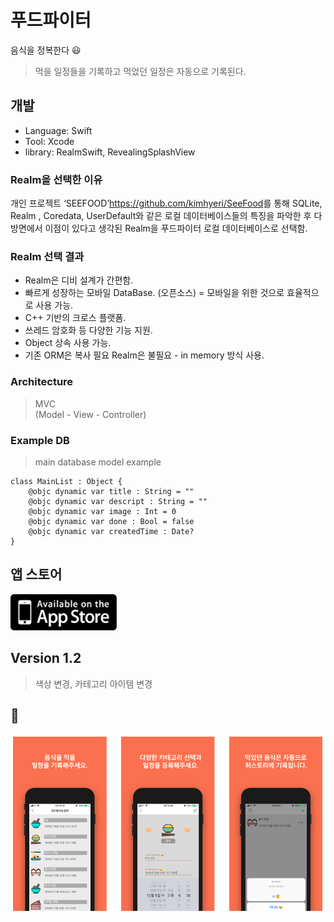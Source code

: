 # 푸드파이터
음식을 정복한다 😃  
> 먹을 일정들을 기록하고 먹었던 일정은 자동으로 기록된다.

## 개발
- Language: Swift
- Tool: Xcode
- library: RealmSwift, RevealingSplashView

### Realm을 선택한 이유
개인 프로젝트 ‘SEEFOOD’<https://github.com/kimhyeri/SeeFood>를 통해 SQLite, Realm , Coredata, UserDefault와 
같은 로컬 데이터베이스들의 특징을 파악한 후 다방면에서 이점이 있다고 생각된 Realm을 푸드파이터 로컬 데이터베이스로 선택함. 

### Realm 선택 결과
* Realm은 디비 설계가 간편함.
* 빠르게 성장하는 모바일 DataBase. (오픈소스) = 모바일을 위한 것으로 효율적으로 사용 가능.
* C++ 기반의 크로스 플랫폼.
* 쓰레드 암호화 등 다양한 기능 지원.
* Object 상속 사용 가능.
* 기존 ORM은 복사 필요 Realm은 불필요 - in memory 방식 사용.

### Architecture
> MVC  
(Model - View - Controller)

### Example DB
> main database model example
  
```
class MainList : Object {
    @objc dynamic var title : String = ""
    @objc dynamic var descript : String = ""
    @objc dynamic var image : Int = 0
    @objc dynamic var done : Bool = false
    @objc dynamic var createdTime : Date? 
}
```

## 앱 스토어
<a href="https://itunes.apple.com/us/app/%ED%91%B8%EB%93%9C%ED%8C%8C%EC%9D%B4%ED%84%B0/id1419747262?mt=8"><img src="./screenshot/AppStore.png" width="170" height="58"></a>

## Version 1.2
> 색상 변경, 카테고리 아이템 변경

## 📸 
![텍스트목록](./screenshot/screen.png)
